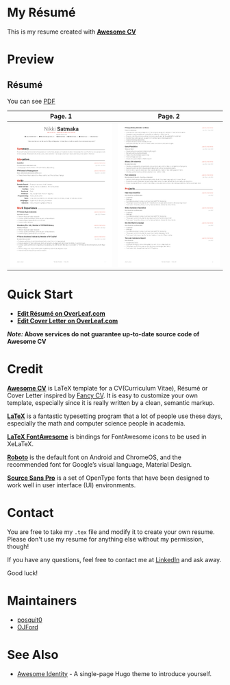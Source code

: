 # My Résumé

This is my resume created with [**Awesome CV**](https://github.com/posquit0/Awesome-CV)

# Preview

## Résumé

You can see [PDF](nikki/resume.pdf)

| Page. 1 | Page. 2 |
|:---:|:---:|
| [![Résumé](nikki/resume-0.png)](nikki/resume.pdf) | [![Résumé](nikki/resume-1.png)](nikki/resume.pdf) |

<!-- ## Cover Letter

You can see [PDF](nikki/coverletter.pdf)

| Without Sections | With Sections |
|:---:|:---:|
| [![Cover Letter(Traditional)](nikki/coverletter-0.png)](nikki/coverletter.pdf)  | [![Cover Letter(Awesome)](nikki/coverletter-1.png)](nikki/coverletter.pdf) |
 -->

# Quick Start

* [**Edit Résumé on OverLeaf.com**](https://www.overleaf.com/latex/templates/awesome-cv/tvmzpvdjfqxp)
* [**Edit Cover Letter on OverLeaf.com**](https://www.overleaf.com/latex/templates/awesome-cv-cover-letter/pfzzjspkthbk)

**_Note:_ Above services do not guarantee up-to-date source code of Awesome CV**


<!-- # How to Use

## Requirements

A full TeX distribution is assumed.  [Various distributions for different operating systems (Windows, Mac, \*nix) are available](http://tex.stackexchange.com/q/55437) but TeX Live is recommended.
You can [install TeX from upstream](https://tex.stackexchange.com/q/1092) (recommended; most up-to-date) or use `sudo apt-get install texlive-full` if you really want that.  (It's generally a few years behind.)

If you don't want to install the dependencies on your system, this can also be obtained via [Docker](https://docker.com).

#### Usage

At a command prompt, run

```bash
xelatex {your-cv}.tex
```

Or using docker:

```bash
docker run --rm --user $(id -u):$(id -g) -i -w "/doc" -v "$PWD":/doc thomasweise/texlive make
```

In either case, this should result in the creation of ``{your-cv}.pdf`` -->


# Credit

[**Awesome CV**](https://github.com/posquit0/Awesome-CV) is LaTeX template for a CV(Curriculum Vitae), Résumé or Cover Letter inspired by [Fancy CV](https://www.sharelatex.com/templates/cv-or-resume/fancy-cv). It is easy to customize your own template, especially since it is really written by a clean, semantic markup.

[**LaTeX**](https://www.latex-project.org) is a fantastic typesetting program that a lot of people use these days, especially the math and computer science people in academia.

[**LaTeX FontAwesome**](https://github.com/furl/latex-fontawesome) is bindings for FontAwesome icons to be used in XeLaTeX.

[**Roboto**](https://github.com/google/roboto) is the default font on Android and ChromeOS, and the recommended font for Google’s visual language, Material Design.

[**Source Sans Pro**](https://github.com/adobe-fonts/source-sans-pro) is a set of OpenType fonts that have been designed to work well in user interface (UI) environments.


# Contact

You are free to take my `.tex` file and modify it to create your own resume. Please don't use my resume for anything else without my permission, though!

If you have any questions, feel free to contact me at [LinkedIn](https://www.linkedin.com/in/nikkisatmaka/) and ask away.

<!-- If you have any questions, feel free to join me at [`#posquit0` on Freenode](irc://irc.freenode.net/posquit0) and ask away. Click [here](https://kiwiirc.com/client/irc.freenode.net/posquit0) to connect. -->

Good luck!


# Maintainers
- [posquit0](https://github.com/posquit0)
- [OJFord](https://github.com/OJFord)


# See Also

* [Awesome Identity](https://github.com/posquit0/hugo-awesome-identity) - A single-page Hugo theme to introduce yourself.
